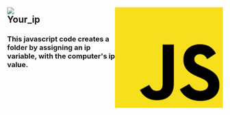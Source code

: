 

# <img src="https://github.com/rodrigonuness/language_pictures/blob/master/Javascript.png" align="right" width="50%">
# <img src="https://nodejs.org/static/images/favicons/favicon.ico" align="right" width="50%">
## Your_ip
### This javascript code creates a folder by assigning an ip variable, with the computer's ip value.
### 
####

